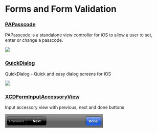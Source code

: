 # Forms and Form Validation

### [PAPasscode](https://github.com/dhennessy/PAPasscode)
PAPasscode is a standalone view controller for iOS to allow a user to set, enter or change a passcode.

![](https://raw.github.com/dhennessy/PAPasscode/master/Screenshots/screen2.png)

### [QuickDialog](https://github.com/escoz/QuickDialog)
QuickDialog - Quick and easy dialog screens for iOS

![](https://raw.githubusercontent.com/escoz/QuickDialog/master/other/quickdialog2.png)

### [XCDFormInputAccessoryView](https://github.com/0xced/XCDFormInputAccessoryView)
Input accessory view with previous, next and done buttons

![](https://raw.githubusercontent.com/0xced/XCDFormInputAccessoryView/master/Screenshots/XCDFormInputAccessoryView.png)
